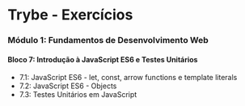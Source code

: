# Trybe - Exercícios

### Módulo 1: Fundamentos de Desenvolvimento Web
#### Bloco 7: Introdução à JavaScript ES6 e Testes Unitários
 - 7.1: JavaScript ES6 - let, const, arrow functions e template literals
 - 7.2: JavaScript ES6 - Objects
 - 7.3: Testes Unitários em JavaScript


